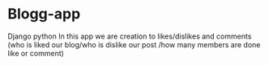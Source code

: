 # Blogg-app
Django
python
In this app we are creation to likes/dislikes and comments 
(who is liked our blog/who is dislike our post /how many members are done like or comment)
